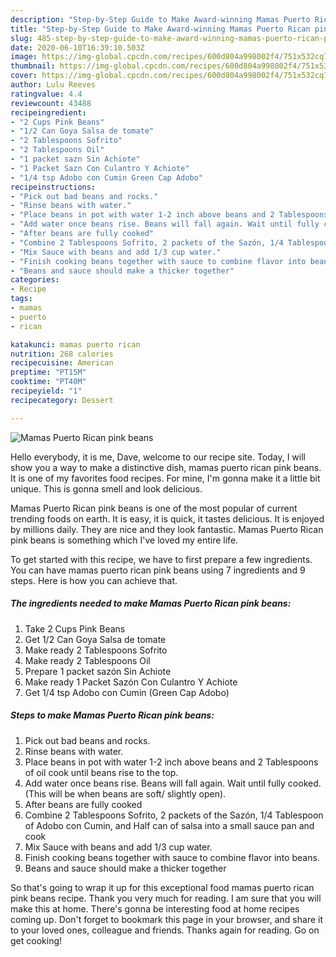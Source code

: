 ```yaml
---
description: "Step-by-Step Guide to Make Award-winning Mamas Puerto Rican pink beans"
title: "Step-by-Step Guide to Make Award-winning Mamas Puerto Rican pink beans"
slug: 485-step-by-step-guide-to-make-award-winning-mamas-puerto-rican-pink-beans
date: 2020-06-10T16:39:10.503Z
image: https://img-global.cpcdn.com/recipes/600d804a998002f4/751x532cq70/mamas-puerto-rican-pink-beans-recipe-main-photo.jpg
thumbnail: https://img-global.cpcdn.com/recipes/600d804a998002f4/751x532cq70/mamas-puerto-rican-pink-beans-recipe-main-photo.jpg
cover: https://img-global.cpcdn.com/recipes/600d804a998002f4/751x532cq70/mamas-puerto-rican-pink-beans-recipe-main-photo.jpg
author: Lulu Reeves
ratingvalue: 4.4
reviewcount: 43488
recipeingredient:
- "2 Cups Pink Beans"
- "1/2 Can Goya Salsa de tomate"
- "2 Tablespoons Sofrito"
- "2 Tablespoons Oil"
- "1 packet sazn Sin Achiote"
- "1 Packet Sazn Con Culantro Y Achiote"
- "1/4 tsp Adobo con Cumin Green Cap Adobo"
recipeinstructions:
- "Pick out bad beans and rocks."
- "Rinse beans with water."
- "Place beans in pot with water 1-2 inch above beans and 2 Tablespoons of oil cook until beans rise to the top."
- "Add water once beans rise. Beans will fall again. Wait until fully cooked. (This will be when beans are soft/ slightly open)."
- "After beans are fully cooked"
- "Combine 2 Tablespoons Sofrito, 2 packets of the Sazón, 1/4 Tablespoon of Adobo con Cumin, and Half can of salsa into a small sauce pan and cook"
- "Mix Sauce with beans and add 1/3 cup water."
- "Finish cooking beans together with sauce to combine flavor into beans."
- "Beans and sauce should make a thicker together"
categories:
- Recipe
tags:
- mamas
- puerto
- rican

katakunci: mamas puerto rican 
nutrition: 268 calories
recipecuisine: American
preptime: "PT15M"
cooktime: "PT40M"
recipeyield: "1"
recipecategory: Dessert

---
```



![Mamas Puerto Rican pink beans](https://img-global.cpcdn.com/recipes/600d804a998002f4/751x532cq70/mamas-puerto-rican-pink-beans-recipe-main-photo.jpg)

Hello everybody, it is me, Dave, welcome to our recipe site. Today, I will show you a way to make a distinctive dish, mamas puerto rican pink beans. It is one of my favorites food recipes. For mine, I'm gonna make it a little bit unique. This is gonna smell and look delicious.



Mamas Puerto Rican pink beans is one of the most popular of current trending foods on earth. It is easy, it is quick, it tastes delicious. It is enjoyed by millions daily. They are nice and they look fantastic. Mamas Puerto Rican pink beans is something which I've loved my entire life.


To get started with this recipe, we have to first prepare a few ingredients. You can have mamas puerto rican pink beans using 7 ingredients and 9 steps. Here is how you can achieve that.

<!--inarticleads1-->

##### The ingredients needed to make Mamas Puerto Rican pink beans:

1. Take 2 Cups Pink Beans
1. Get 1/2 Can Goya Salsa de tomate
1. Make ready 2 Tablespoons Sofrito
1. Make ready 2 Tablespoons Oil
1. Prepare 1 packet sazón Sin Achiote
1. Make ready 1 Packet Sazón Con Culantro Y Achiote
1. Get 1/4 tsp Adobo con Cumin (Green Cap Adobo)




<!--inarticleads2-->

##### Steps to make Mamas Puerto Rican pink beans:

1. Pick out bad beans and rocks.
1. Rinse beans with water.
1. Place beans in pot with water 1-2 inch above beans and 2 Tablespoons of oil cook until beans rise to the top.
1. Add water once beans rise. Beans will fall again. Wait until fully cooked. (This will be when beans are soft/ slightly open).
1. After beans are fully cooked
1. Combine 2 Tablespoons Sofrito, 2 packets of the Sazón, 1/4 Tablespoon of Adobo con Cumin, and Half can of salsa into a small sauce pan and cook
1. Mix Sauce with beans and add 1/3 cup water.
1. Finish cooking beans together with sauce to combine flavor into beans.
1. Beans and sauce should make a thicker together




So that's going to wrap it up for this exceptional food mamas puerto rican pink beans recipe. Thank you very much for reading. I am sure that you will make this at home. There's gonna be interesting food at home recipes coming up. Don't forget to bookmark this page in your browser, and share it to your loved ones, colleague and friends. Thanks again for reading. Go on get cooking!
